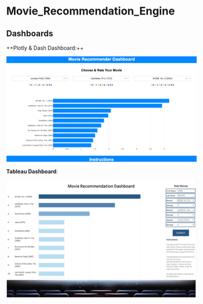 # Movie_Recommendation_Engine

## Dashboards

++Plotly & Dash Dashboard:++

![](ReadMe_Images/Dash2.png)

**Tableau Dashboard**:

![](ReadMe_Images/Dash1.png)
